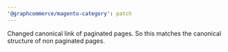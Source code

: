 ```yaml
---
'@graphcommerce/magento-category': patch
---
```


Changed canonical link of paginated pages. So this matches the canonical structure of non paginated pages.
